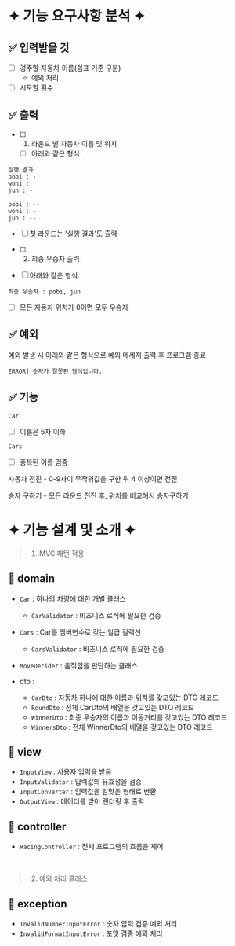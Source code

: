 # ✦ 기능 요구사항 분석 ✦

## ✅ 입력받을 것
- [ ] 경주할 자동차 이름(쉼표 기준 구분)
  - 예외 처리
- [ ] 시도할 횟수

## ✅ 출력
- [ ] 1. 라운드 별 자동차 이름 및 위치
  - [ ] 아래와 같은 형식
```
실행 결과
pobi : -
woni :
jun : -

pobi : --
woni : -
jun : --
```
  - [ ] 첫 라운드는 '실행 결과'도 출력

- [ ] 2. 최종 우승자 출력
 - [ ] 아래와 같은 형식

```
최종 우승자 : pobi, jun
```
 - [ ] 모든 자동차 위치가 0이면 모두 우승자

## ✅ 예외

예외 발생 시 아래와 같은 형식으로 예외 메세지 출력 후 프로그램 종료
```
ERROR] 숫자가 잘못된 형식입니다.
```

## ✅ 기능

`Car`
- [ ] 이름은 5자 이하

`Cars`
- [ ] 중복된 이름 검증

자동차 전진 - 0-9사이 무작위값을 구한 뒤 4 이상이면 전진

승자 구하기 - 모든 라운드 전진 후, 위치를 비교해서 승자구하기

#  ✦ 기능 설계 및 소개 ✦

> 1. MVC 패턴 적용

## 📍 domain

- `Car` : 하나의 차량에 대한 개별 클래스
  - `CarValidator` : 비즈니스 로직에 필요한 검증
- `Cars` : Car를 멤버변수로 갖는 일급 컬렉션
  - `CarsValidator` : 비즈니스 로직에 필요한 검증
- `MoveDecider` : 움직임을 판단하는 클래스


- dto : 
  - `CarDto` : 자동차 하나에 대한 이름과 위치를 갖고있는 DTO 레코드
  - `RoundDto` : 전체 CarDto의 배열을 갖고있는 DTO 레코드
  - `WinnerDto` : 최종 우승자의 이름과 이동거리를 갖고있는 DTO 레코드
  - `WinnersDto` : 전체 WinnerDto의 배열을 갖고있는 DTO 레코드

## 📍 view

- `InputView` : 사용자 입력을 받음
- `InputValidator` : 입력값의 유효성을 검증
- `InputConverter` : 입력값을 알맞은 형태로 변환
- `OutputView` : 데이터를 받아 랜더링 후 출력

## 📍 controller

- `RacingController` : 전체 프로그램의 흐름을 제어

<br/>

> 2. 예외 처리 클래스

## 📍 exception
- `InvalidNumberInputError` : 숫자 입력 검증 예외 처리
- `InvalidFormatInputError` : 포맷 검증 예외 처리
